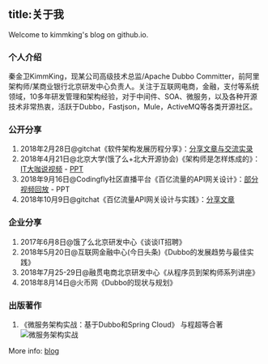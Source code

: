 title:关于我
---
Welcome to kimmking's blog on github.io.

### 个人介绍

秦金卫KimmKing，现某公司高级技术总监/Apache Dubbo Committer，前阿里架构师/某商业银行北京研发中心负责人。关注于互联网电商，金融，支付等系统领域，10多年研发管理和架构经验，对于中间件、SOA、微服务，以及各种开源技术非常热衷，活跃于Dubbo，Fastjson，Mule，ActiveMQ等各类开源社区。

### 公开分享

1. 2018年2月28日@gitchat《软件架构发展历程分享》：[分享文章与交流实录](https://gitbook.cn/gitchat/activity/5a795024b939c9068a20dd37)
2. 2018年4月21日@北京大学(饿了么+北大开源协会)《架构师是怎样炼成的》：[IT大咖说视频](http://www.itdks.com/dakalive/detail/11106) -  [PPT](http://www.itdks.com/meet/material/2072?fileId=18342)
3. 2018年9月16日@Codingfly社区直播平台《百亿流量的API网关设计》：[部分视频回放](http://1254184052.vod2.myqcloud.com/74496b1fvodgzp1254184052/be537d0f5285890781861216562/f0.mp4) - PPT
4. 2018年10月9日@gitchat《百亿流量API网关设计与实践》：[分享文章](https://gitbook.cn/gitchat/activity/5ba3c3946d2f7759a30b10d9)

### 企业分享

1. 2017年6月8日@饿了么北京研发中心《谈谈IT招聘》
2. 2018年5月20日@互联网金融中心(今日头条)《Dubbo的发展趋势与最佳实践》
3. 2018年7月25-29日@融贯电商北京研发中心《从程序员到架构师系列讲座》
4. 2018年8月14日@火币网《Dubbo的现状与规划》


### 出版著作

1. 《微服务架构实战：基于Dubbo和Spring Cloud》 与程超等合著
![微服务架构实战](/images/MSAinAction.png)


More info: [blog](http://blog.csdn.net/kimmking)
